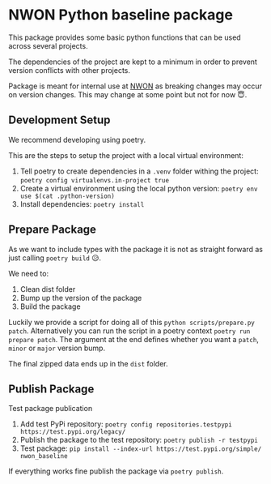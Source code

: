 # NWON Python baseline package

This package provides some basic python functions that can be used across several projects.

The dependencies of the project are kept to a minimum in order to prevent version conflicts with other projects.

Package is meant for internal use at [NWON](https://nwon.de) as breaking changes may occur on version changes. This may change at some point but not for now 😇.

## Development Setup

We recommend developing using poetry. 

This are the steps to setup the project with a local virtual environment:

1. Tell poetry to create dependencies in a `.venv` folder withing the project: `poetry config virtualenvs.in-project true`
1. Create a virtual environment using the local python version: `poetry env use $(cat .python-version)`
1. Install dependencies: `poetry install`

## Prepare Package

As we want to include types with the package it is not as straight forward as just calling `poetry build` 😥.

We need to:

1. Clean dist folder
1. Bump up the version of the package
1. Build the package

Luckily we provide a script for doing all of this `python scripts/prepare.py patch`. Alternatively you can run the script in a poetry context `poetry run prepare patch`. The argument at the end defines whether you want a `patch`, `minor` or `major` version bump.

The final zipped data ends up in the `dist` folder.

## Publish Package 

Test package publication

1. Add test PyPi repository: `poetry config repositories.testpypi https://test.pypi.org/legacy/`
2. Publish the package to the test repository: `poetry publish -r testpypi`
3. Test package: `pip install --index-url https://test.pypi.org/simple/ nwon_baseline`

If everything works fine publish the package via `poetry publish`.
